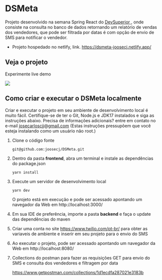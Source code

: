 <h1>DSMeta</h1>

Projeto desenvolvido na semana Spring React do [DevSuperior ](https://devsuperior.com.br/), onde consiste na consulta no banco de dados retornando um relatório de vendas dos vendedores, que pode ser filtrada por datas é com opção de envio de SMS para notificar o vendedor. 

- Projeto hospedado no netlify, link. https://dsmeta-joosecj.netlify.app/

<h2>Veja o projeto</h2>

Experimente live demo

![](https://i.imgur.com/NAHjh73.gif)

[]()

<h2>Como criar e executar o DSMeta localmente</h2>

Criar e executar o projeto em seu ambiente de desenvolvimento local é muito fácil. Certifique-se de ter o Git, Node.js e JDK17 instalados e siga as instruções abaixo. Precisa de informações adicionais? entre em contato no e-mail josecarloscjj@gmail.com 
(Estas instruções pressupõem que você esteja instalando como um usuário não root.)

1. Clone o código fonte

   `git@github.com:joosecj/DSMeta.git`

2. Dentro da pasta **frontend**, abra um terminal e instale as dependências do package.json 

   `yarn install`

3. Execute um servidor de desenvolvimento local

   `yarn dev`

   O projeto está em execução e pode ser acessado apontando um navegador da Web em http://localhost:3000/

4. Em sua IDE de preferência, importe a pasta **backend** e faça o update das dependências do maven

5. Criar uma conta no site https://www.twilio.com/pt-br/ para obter as variaveis de ambiente e inserir em seu projeto para o envio do SMS

6. Ao executar o projeto, pode ser acessado apontando um navegador da Web em http://localhost:8080/

7. Collections do postman para fazer as requisições GET para envio do SMS e consulta dos vendedores e filtragem por data

   https://www.getpostman.com/collections/1d1ecdfa287021e3183b

   